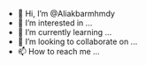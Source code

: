 - 👋 Hi, I’m @Aliakbarmhmdy
- 👀 I’m interested in ...
- 🌱 I’m currently learning ...
- 💞️ I’m looking to collaborate on ...
- 📫 How to reach me ...

<!---
Aliakbarmhmdy/Aliakbarmhmdy is a ✨ special ✨ repository because its `README.md` (this file) appears on your GitHub profile.
You can click the Preview link to take a look at your changes.
--->
